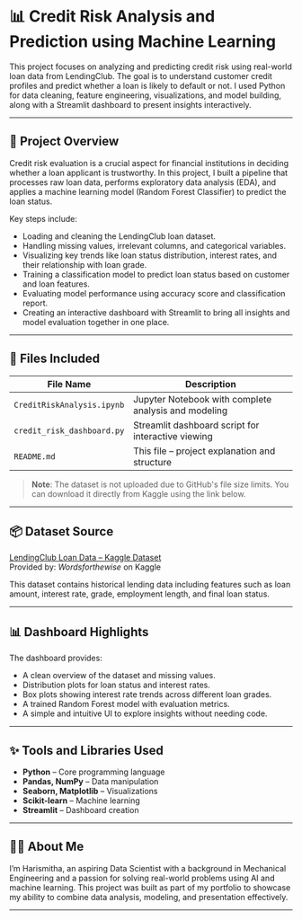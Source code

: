 # 📊 Credit Risk Analysis and Prediction using Machine Learning

This project focuses on analyzing and predicting credit risk using real-world loan data from LendingClub. The goal is to understand customer credit profiles and predict whether a loan is likely to default or not. I used Python for data cleaning, feature engineering, visualizations, and model building, along with a Streamlit dashboard to present insights interactively.

---

## 🧠 Project Overview

Credit risk evaluation is a crucial aspect for financial institutions in deciding whether a loan applicant is trustworthy. In this project, I built a pipeline that processes raw loan data, performs exploratory data analysis (EDA), and applies a machine learning model (Random Forest Classifier) to predict the loan status.

Key steps include:
- Loading and cleaning the LendingClub loan dataset.
- Handling missing values, irrelevant columns, and categorical variables.
- Visualizing key trends like loan status distribution, interest rates, and their relationship with loan grade.
- Training a classification model to predict loan status based on customer and loan features.
- Evaluating model performance using accuracy score and classification report.
- Creating an interactive dashboard with Streamlit to bring all insights and model evaluation together in one place.

---

## 📁 Files Included

| File Name                     | Description                                           |
|------------------------------|-------------------------------------------------------|
| `CreditRiskAnalysis.ipynb`   | Jupyter Notebook with complete analysis and modeling |
| `credit_risk_dashboard.py`   | Streamlit dashboard script for interactive viewing   |
| `README.md`                  | This file – project explanation and structure        |

> **Note**: The dataset is not uploaded due to GitHub's file size limits. You can download it directly from Kaggle using the link below.

---

## 📦 Dataset Source

[LendingClub Loan Data – Kaggle Dataset](https://www.kaggle.com/datasets/wordsforthewise/lending-club)  
Provided by: *Wordsforthewise* on Kaggle

This dataset contains historical lending data including features such as loan amount, interest rate, grade, employment length, and final loan status.

---

## 📊 Dashboard Highlights

The dashboard provides:
- A clean overview of the dataset and missing values.
- Distribution plots for loan status and interest rates.
- Box plots showing interest rate trends across different loan grades.
- A trained Random Forest model with evaluation metrics.
- A simple and intuitive UI to explore insights without needing code.

---

## ✨ Tools and Libraries Used

- **Python** – Core programming language
- **Pandas, NumPy** – Data manipulation
- **Seaborn, Matplotlib** – Visualizations
- **Scikit-learn** – Machine learning
- **Streamlit** – Dashboard creation

---

## 🙋‍♀️ About Me

I’m Harismitha, an aspiring Data Scientist with a background in Mechanical Engineering and a passion for solving real-world problems using AI and machine learning. This project was built as part of my portfolio to showcase my ability to combine data analysis, modeling, and presentation effectively.

---
